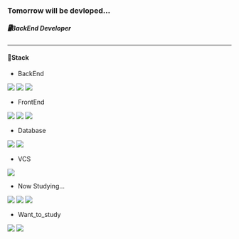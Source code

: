 



### Tomorrow will be devloped... 
##### 🖥️BackEnd Developer

***

#### 🧺Stack

- BackEnd

<img src="https://img.shields.io/badge/Java-D4A934?style=flat-square&logo=java&logoColor=white"/> <img src="https://img.shields.io/badge/Spring-379B23?style=flat-square&logo=spring&logoColor=white"/> <img src="https://img.shields.io/badge/SpringBoot-17BF7C?style=flat-square&logo=springboot&logoColor=white"/>

- FrontEnd

<img src="https://img.shields.io/badge/Html-D521E2?style=flat-square&logo=html5&logoColor=white"/> <img src="https://img.shields.io/badge/CSS-4121E2?style=flat-square&logo=css3&logoColor=white"/> <img src="https://img.shields.io/badge/JavaScript-CFDB26?style=flat-square&logo=javascript&logoColor=white"/> 

- Database

<img src="https://img.shields.io/badge/Oracle-D01F31?style=flat-square&logo=oracle&logoColor=white"/> <img src="https://img.shields.io/badge/MySQL-135479?style=flat-square&logo=mysql&logoColor=white"/> 

- VCS

<img src="https://img.shields.io/badge/Git-985215?style=flat-square&logo=git&logoColor=white"/>

- Now Studying...

<img src="https://img.shields.io/badge/Spring-379B23?style=flat-square&logo=spring&logoColor=white"/> <img src="https://img.shields.io/badge/SpringBoot-17BF7C?style=flat-square&logo=springboot&logoColor=white"/> <img src="https://img.shields.io/badge/React-336FBF?style=flat-square&logo=react&logoColor=white"/>

- Want_to_study

 <img src="https://img.shields.io/badge/TypeScript-1C1970?style=flat-square&logo=typescript&logoColor=white"/> <img src="https://img.shields.io/badge/Python-3CE5DF?style=flat-square&logo=python&logoColor=white"/>



